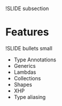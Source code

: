!SLIDE subsection

# Features #

!SLIDE bullets small

* Type Annotations
* Generics
* Lambdas
* Collections
* Shapes
* XHP
* Type aliasing
